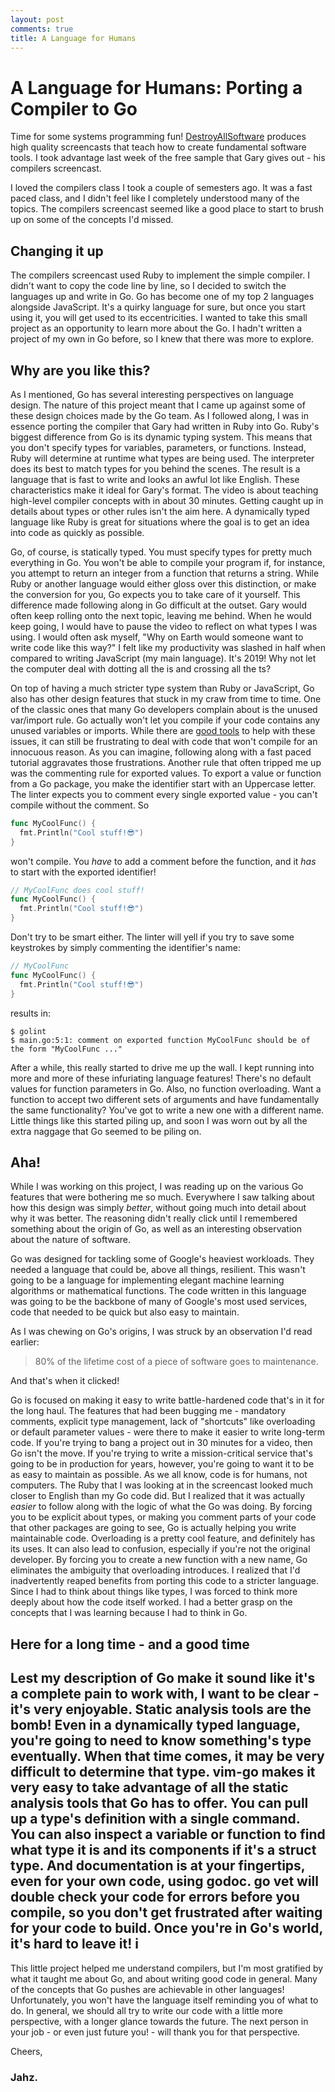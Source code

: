 ```yaml
---
layout: post
comments: true
title: A Language for Humans
---
```


# A Language for Humans: Porting a Compiler to Go

Time for some systems programming fun! [DestroyAllSoftware](https://www.destroyallsoftware.com/screencasts) produces high quality screencasts that teach how to create fundamental software tools. I took advantage last week of the free sample that Gary gives out - his compilers screencast. 

I loved the compilers class I took a couple of semesters ago. It was a fast paced class, and I didn't feel like I completely understood many of the topics. The compilers screencast seemed like a good place to start to brush up on some of the concepts I'd missed.

## Changing it up

The compilers screencast used Ruby to implement the simple compiler. I didn't want to copy the code line by line, so I decided to switch the languages up and write in Go. Go has become one of my top 2 languages alongside JavaScript. It's a quirky language for sure, but once you start using it, you will get used to its eccentricities. I wanted to take this small project as an opportunity to learn more about the Go. I hadn't written a project of my own in Go before, so I knew that there was more to explore.

## Why are you like this?

As I mentioned, Go has several interesting perspectives on language design. The nature of this project meant that I came up against some of these design choices made by the Go team. As I followed along, I was in essence porting the compiler that Gary had written in Ruby into Go. Ruby's biggest difference from Go is its dynamic typing system. This means that you don't specify types for variables, parameters, or functions. Instead, Ruby will determine at runtime what types are being used. The interpreter does its best to match types for you behind the scenes. The result is a language that is fast to write and looks an awful lot like English. These characteristics make it ideal for Gary's format. The video is about teaching high-level compiler concepts with in about 30 minutes. Getting caught up in details about types or other rules isn't the aim here. A dynamically typed language like Ruby is great for situations where the goal is to get an idea into code as quickly as possible.

Go, of course, is statically typed. You must specify types for pretty much everything in Go. You won't be able to compile your program if, for instance, you attempt to return an integer from a function that returns a string. While Ruby or another language would either gloss over this distinction, or make the conversion for you, Go expects you to take care of it yourself. This difference made following along in Go difficult at the outset. Gary would often keep rolling onto the next topic, leaving me behind. When he would keep going, I would have to pause the video to reflect on what types I was using. I would often ask myself, "Why on Earth would someone want to write code like this way?" I felt like my productivity was slashed in half when compared to writing JavaScript (my main language). It's 2019! Why not let the computer deal with dotting all the is and crossing all the ts?

On top of having a much stricter type system than Ruby or JavaScript, Go also has other design features that stuck in my craw from time to time. One of the classic ones that many Go developers complain about is the unused var/import rule. Go actually won't let you compile if your code contains any unused variables or imports. While there are [good tools](https://godoc.org/golang.org/x/tools/cmd/goimports) to help with these issues, it can still be frustrating to deal with code that won't compile for an innocuous reason. As you can imagine, following along with a fast paced tutorial aggravates those frustrations. Another rule that often tripped me up was the commenting rule for exported values. To export a value or function from a Go package, you make the identifier start with an Uppercase letter. The linter expects you to comment every single exported value - you can't compile without the comment. So

```go
func MyCoolFunc() {
  fmt.Println("Cool stuff!😎")
}
```

won't compile. You _have_ to add a comment before the function, and it _has_ to start with the exported identifier! 

```go
// MyCoolFunc does cool stuff!
func MyCoolFunc() {
  fmt.Println("Cool stuff!😎")
}
```

Don't try to be smart either. The linter will yell if you try to save some keystrokes by simply commenting the identifier's name:

```go
// MyCoolFunc
func MyCoolFunc() {
  fmt.Println("Cool stuff!😎")
}
```

results in:

```
$ golint
$ main.go:5:1: comment on exported function MyCoolFunc should be of the form "MyCoolFunc ..."
```

After a while, this really started to drive me up the wall. I kept running into more and more of these infuriating language features! There's no default values for function parameters in Go. Also, no function overloading. Want a function to accept two different sets of arguments and have fundamentally the same functionality? You've got to write a new one with a different name. Little things like this started piling up, and soon I was worn out by all the extra naggage that Go seemed to be piling on.

## Aha!

While I was working on this project, I was reading up on the various Go features that were bothering me so much. Everywhere I saw talking about how this design was simply *better*, without going much into detail about why it was better. The reasoning didn't really click until I remembered something about the origin of Go, as well as an interesting observation about the nature of software.

Go was designed for tackling some of Google's heaviest workloads. They needed a language that could be, above all things, resilient. This wasn't going to be a language for implementing elegant machine learning algorithms or mathematical functions. The code written in this language was going to be the backbone of many of Google's most used services, code that needed to be quick but also easy to maintain.

As I was chewing on Go's origins, I was struck by an observation I'd read earlier:

> 80% of the lifetime cost of a piece of software goes to maintenance.

And that's when it clicked!

Go is focused on making it easy to write battle-hardened code that's in it for the long haul. The features that had been bugging me - mandatory comments, explicit type management, lack of "shortcuts" like overloading or default parameter values - were there to make it easier to write long-term code. If you're trying to bang a project out in 30 minutes for a video, then Go isn't the move. If you're trying to write a mission-critical service that's going to be in production for years, however, you're going to want it to be as easy to maintain as possible. As we all know, code is for humans, not computers. The Ruby that I was looking at in the screencast looked much closer to English than my Go code did. But I realized that it was actually *easier* to follow along with the logic of what the Go was doing. By forcing you to be explicit about types, or making you comment parts of your code that other packages are going to see, Go is actually helping you write maintainable code. Overloading is a pretty cool feature, and definitely has its uses. It can also lead to confusion, especially if you're not the original developer. By forcing you to create a new function with a new name, Go eliminates the ambiguity that overloading introduces. I realized that I'd inadvertently reaped benefits from porting this code to a stricter language. Since I had to think about things like types, I was forced to think more deeply about how the code itself worked. I had a better grasp on the concepts that I was learning because I had to think in Go.

## Here for a long time - and a good time

Lest my description of Go make it sound like it's a complete pain to work with, I want to be clear - it's very enjoyable. Static analysis tools are the bomb! Even in a dynamically typed language, you're going to need to know something's type eventually. When that time comes, it may be very difficult to determine that type. vim-go makes it very easy to take advantage of all the static analysis tools that Go has to offer. You can pull up a type's definition with a single command. You can also inspect a variable or function to find what type it is and its components if it's a struct type. And documentation is at your fingertips, even for your own code, using godoc. go vet will double check your code for errors before you compile, so you don't get frustrated after waiting for your code to build. Once you're in Go's world, it's hard to leave it!
i
---

This little project helped me understand compilers, but I'm most gratified by what it taught me about Go, and about writing good code in general. Many of the concepts that Go pushes are achievable in other languages! Unfortunately, you won't have the language itself reminding you of what to do. In general, we should all try to write our code with a little more perspective, with a longer glance towards the future. The next person in your job - or even just future you! - will thank you for that perspective.

Cheers,

### Jahz.
